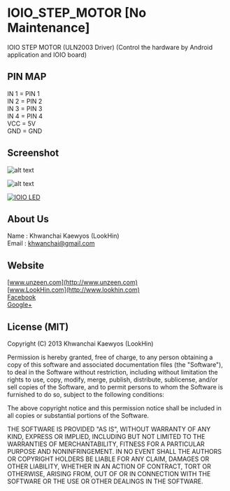 IOIO_STEP_MOTOR [No Maintenance]
======================

IOIO STEP MOTOR (ULN2003 Driver) (Control the hardware by Android application and IOIO board)

## PIN MAP
IN 1 = PIN 1  
IN 2 = PIN 2  
IN 3 = PIN 3  
IN 4 = PIN 4  
VCC = 5V  
GND = GND  

## Screenshot

![alt text](http://www.unzeen.com/github/IOIO_STEP_MOTOR/2013-10-19-12-04-54.png "IOIO STEP MOTOR (ULN2003 Driver)")

![alt text](http://www.unzeen.com/github/IOIO_STEP_MOTOR/IMAG1091.jpg "IOIO STEP MOTOR (ULN2003 Driver)")

[![IOIO LED](http://img.youtube.com/vi/ymOymsBHp1c/0.jpg)](http://www.youtube.com/watch?v=ymOymsBHp1c)


## About Us
Name : Khwanchai Kaewyos (LookHin)  
Email : khwanchai@gmail.com

## Website
[www.unzeen.com](http://www.unzeen.com)  
[www.LookHin.com](http://www.lookhin.com)  
[Facebook](https://www.facebook.com/LookHin)  
[Google+](https://plus.google.com/u/0/115201343913237885999/posts)




## License (MIT)

Copyright (C) 2013 Khwanchai Kaewyos (LookHin)

Permission is hereby granted, free of charge, to any person obtaining a copy of this software and associated documentation files (the "Software"), to deal in the Software without restriction, including without limitation the rights to use, copy, modify, merge, publish, distribute, sublicense, and/or sell copies of the Software, and to permit persons to whom the Software is furnished to do so, subject to the following conditions:

The above copyright notice and this permission notice shall be included in all copies or substantial portions of the Software.

THE SOFTWARE IS PROVIDED "AS IS", WITHOUT WARRANTY OF ANY KIND, EXPRESS OR IMPLIED, INCLUDING BUT NOT LIMITED TO THE WARRANTIES OF MERCHANTABILITY, FITNESS FOR A PARTICULAR PURPOSE AND NONINFRINGEMENT. IN NO EVENT SHALL THE AUTHORS OR COPYRIGHT HOLDERS BE LIABLE FOR ANY CLAIM, DAMAGES OR OTHER LIABILITY, WHETHER IN AN ACTION OF CONTRACT, TORT OR OTHERWISE, ARISING FROM, OUT OF OR IN CONNECTION WITH THE SOFTWARE OR THE USE OR OTHER DEALINGS IN THE SOFTWARE.
